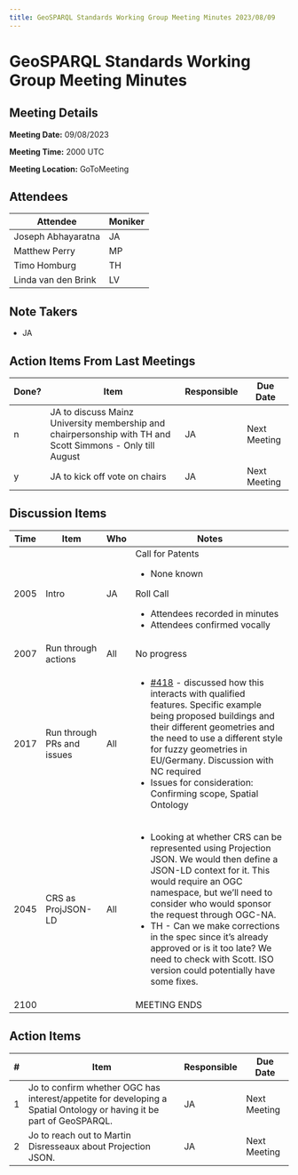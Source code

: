 ```yaml
---
title: GeoSPARQL Standards Working Group Meeting Minutes 2023/08/09
---
```

# GeoSPARQL Standards Working Group Meeting Minutes
## Meeting Details
**Meeting Date:** 09/08/2023

**Meeting Time:** 2000 UTC

**Meeting Location:** GoToMeeting  

## Attendees
Attendee | Moniker |
---- | ---- |
Joseph Abhayaratna | JA |
Matthew Perry | MP |
Timo Homburg | TH |
Linda van den Brink | LV |

## Note Takers
- JA

## Action Items From Last Meetings
Done? | Item | Responsible | Due Date |
---- | ---- | ---- | --- |
n | JA to discuss Mainz University membership and chairpersonship with TH and Scott Simmons - Only till August  | JA | Next Meeting |
y | JA to kick off vote on chairs | JA | Next Meeting |

## Discussion Items
Time | Item | Who | Notes |
---- | ---- | ---- | ---- |
2005 | Intro | JA | Call for Patents<ul><li>None known</li></ul>Roll Call<ul><li>Attendees recorded in minutes</li><li>Attendees confirmed vocally</li></ul> |
2007 | Run through actions | All | No progress |
2017 | Run through PRs and issues | All | <ul><li>[#418](https://github.com/opengeospatial/ogc-geosparql/pull/418) - discussed how this interacts with qualified features. Specific example being proposed buildings and their different geometries and the need to use a different style for fuzzy geometries in EU/Germany. Discussion with NC required</li><li>Issues for consideration: Confirming scope, Spatial Ontology</li></ul> |
2045 | CRS as ProjJSON-LD | All | <ul><li>Looking at whether CRS can be represented using Projection JSON. We would then define a JSON-LD context for it. This would require an OGC namespace, but we’ll need to consider who would sponsor the request through OGC-NA.</li><li>TH - Can we make corrections in the spec since it’s already approved or is it too late? We need to check with Scott. ISO version could potentially have some fixes.</li></ul> |
2100 | | | MEETING ENDS |

## Action Items
\# | Item | Responsible | Due Date |
---- | ---- | ---- | ---- |
<span name="action_1">1</span> | Jo to confirm whether OGC has interest/appetite for developing a Spatial Ontology or having it be part of GeoSPARQL. | JA | Next Meeting |
<span name="action_2">2</span> | Jo to reach out to Martin Disresseaux about Projection JSON. | JA | Next Meeting |
